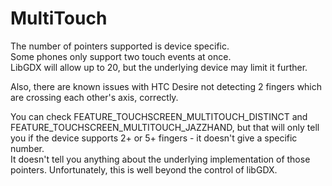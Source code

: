 # MultiTouch #

The number of pointers supported is device specific.<br />
Some phones only support two touch events at once.<br />
LibGDX will allow up to 20, but the underlying device may limit it further.

Also, there are known issues with HTC Desire not detecting 2 fingers which are crossing each other's axis, correctly.

You can check FEATURE\_TOUCHSCREEN\_MULTITOUCH\_DISTINCT and FEATURE\_TOUCHSCREEN\_MULTITOUCH\_JAZZHAND, but that will only tell you if the device supports 2+ or 5+ fingers - it doesn't give a specific number.<br />
It doesn't tell you anything about the underlying implementation of those pointers. Unfortunately, this is well beyond the control of libGDX.